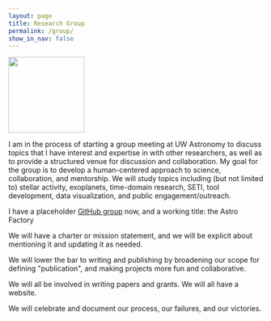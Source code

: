 ```yaml
---
layout: page
title: Research Group
permalink: /group/
show_in_nav: false
---
```


<img src="{{ site.url }}/assets/af.png" width="150">

I am in the process of starting a group meeting at UW Astronomy to discuss topics that I have interest and expertise in with other researchers, as well as to provide a structured venue for discussion and collaboration.
My goal for the group is to develop a human-centered approach to science, collaboration, and mentorship. We will study topics including (but not limited to) stellar activity, exoplanets, time-domain research, SETI, tool development, data visualization, and public engagement/outreach.

I have a placeholder [GitHub group](https://github.com/TheAstroFactory) now, and a working title: the Astro Factory

We will have a charter or mission statement, and we will be explicit about mentioning it and updating it as needed.

We will lower the bar to writing and publishing by broadening our scope for defining "publication", and making projects more fun and collaborative.

We will all be involved in writing papers and grants. We will all have a website.

We will celebrate and document our process, our failures, and our victories.

